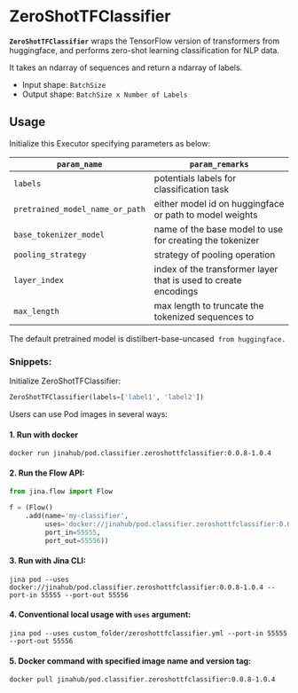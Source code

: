 # ZeroShotTFClassifier

**`ZeroShotTFClassifier`** wraps the TensorFlow version of transformers from 
huggingface, and performs zero-shot learning classification for NLP data. 

It takes an ndarray of sequences and return a ndarray of labels.

* Input shape: `BatchSize`
* Output shape: `BatchSize x Number of Labels`

## Usage

Initialize this Executor specifying parameters as below:

| `param_name`  | `param_remarks` |
| ------------- | ------------- |
| `labels`  | potentials labels for classification task |
| `pretrained_model_name_or_path`  | either model id on huggingface or path to model weights |
| `base_tokenizer_model`  | name of the base model to use for creating the tokenizer |
| `pooling_strategy` | strategy of pooling operation |
| `layer_index` | index of the transformer layer that is used to create encodings |
| `max_length` | max length to truncate the tokenized sequences to |

The default pretrained model is distilbert-base-uncased` from huggingface.`

### Snippets:

Initialize ZeroShotTFClassifier:

```python
ZeroShotTFClassifier(labels=['label1', 'label2'])
```

Users can use Pod images in several ways:

#### 1. Run with docker

```
docker run jinahub/pod.classifier.zeroshottfclassifier:0.0.8-1.0.4
```

#### 2. Run the Flow API:

```python
from jina.flow import Flow

f = (Flow()
    .add(name='my-classifier', 
         uses='docker://jinahub/pod.classifier.zeroshottfclassifier:0.0.8-1.0.4', 
         port_in=55555, 
         port_out=55556))
```

#### 3. Run with Jina CLI:

```
jina pod --uses docker://jinahub/pod.classifier.zeroshottfclassifier:0.0.8-1.0.4 --port-in 55555 --port-out 55556
```

#### 4. Conventional local usage with ``uses`` argument:

```
jina pod --uses custom_folder/zeroshottfclassifier.yml --port-in 55555 --port-out 55556
```

#### 5. Docker command with specified image name and version tag:

```
docker pull jinahub/pod.classifier.zeroshottfclassifier:0.0.8-1.0.4
```

